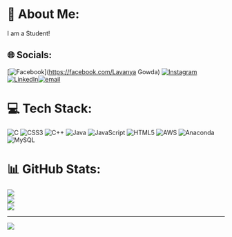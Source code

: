 # 💫 About Me:
I am a Student!


## 🌐 Socials:
[![Facebook](https://img.shields.io/badge/Facebook-%231877F2.svg?logo=Facebook&logoColor=white)](https://facebook.com/Lavanya Gowda) [![Instagram](https://img.shields.io/badge/Instagram-%23E4405F.svg?logo=Instagram&logoColor=white)](https://instagram.com/lavanya__yogesh) [![LinkedIn](https://img.shields.io/badge/LinkedIn-%230077B5.svg?logo=linkedin&logoColor=white)](www.linkedin.com/in/lavanya-gowda23)[![email](https://img.shields.io/badge/Email-D14836?logo=gmail&logoColor=white)](mailto:lavanyalavanya0555@gmail.com) 

# 💻 Tech Stack:
![C](https://img.shields.io/badge/c-%2300599C.svg?style=plastic&logo=c&logoColor=white) ![CSS3](https://img.shields.io/badge/css3-%231572B6.svg?style=plastic&logo=css3&logoColor=white) ![C++](https://img.shields.io/badge/c++-%2300599C.svg?style=plastic&logo=c%2B%2B&logoColor=white) ![Java](https://img.shields.io/badge/java-%23ED8B00.svg?style=plastic&logo=openjdk&logoColor=white) ![JavaScript](https://img.shields.io/badge/javascript-%23323330.svg?style=plastic&logo=javascript&logoColor=%23F7DF1E) ![HTML5](https://img.shields.io/badge/html5-%23E34F26.svg?style=plastic&logo=html5&logoColor=white) ![AWS](https://img.shields.io/badge/AWS-%23FF9900.svg?style=plastic&logo=amazon-aws&logoColor=white) ![Anaconda](https://img.shields.io/badge/Anaconda-%2344A833.svg?style=plastic&logo=anaconda&logoColor=white) ![MySQL](https://img.shields.io/badge/mysql-4479A1.svg?style=plastic&logo=mysql&logoColor=white)
# 📊 GitHub Stats:
![](https://github-readme-stats.vercel.app/api?username=lavanya23-8&theme=tokyonight&hide_border=false&include_all_commits=true&count_private=true)<br/>
![](https://nirzak-streak-stats.vercel.app/?user=lavanya23-8&theme=tokyonight&hide_border=false)<br/>
![](https://github-readme-stats.vercel.app/api/top-langs/?username=lavanya23-8&theme=tokyonight&hide_border=false&include_all_commits=true&count_private=true&layout=compact)

---
[![](https://visitcount.itsvg.in/api?id=lavanya23-8&icon=0&color=0)](https://visitcount.itsvg.in)

<!-- Proudly created with GPRM ( https://gprm.itsvg.in ) -->
